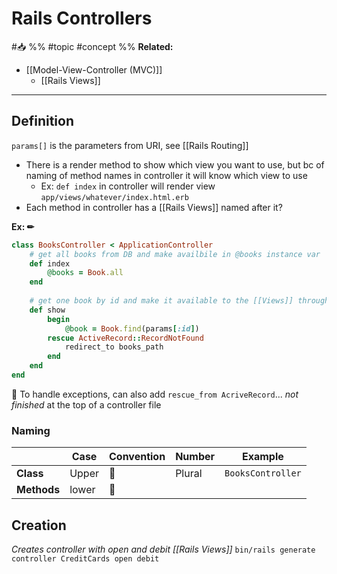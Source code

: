 # Rails Controllers
#📥 
%%
#topic
#concept
%%
**Related:**
-  [[Model-View-Controller (MVC)]]
	-  [[Rails Views]]

---

## Definition

`params[]` is the parameters from URI, see [[Rails Routing]]
- There is a render method to show which view you want to use, but bc of naming of method names in controller it will know which view to use
	- Ex: `def index` in controller will render view `app/views/whatever/index.html.erb`
- Each method in controller has a [[Rails Views]] named after it?

**Ex: ✏**  

```Ruby
class BooksController < ApplicationController
	# get all books from DB and make availbile in @books instance var
	def index
		@books = Book.all
	end
	
	# get one book by id and make it available to the [[Views]] through instance var @book
	def show
		begin
			@book = Book.find(params[:id])
		rescue ActiveRecord::RecordNotFound
			redirect_to books_path
		end
	end
end


```


📝 To handle exceptions, can also add `rescue_from AcriveRecord`... *not finished* at the top of a controller file 

### Naming

 |             | Case  | Convention | Number | Example           |
 | ----------- | ----- | ---------- | ------ | ----------------- |
 | **Class**   | Upper | 🐫         | Plural | `BooksController` |
 | **Methods** | lower | 🐍         |        |                   |


## Creation
*Creates controller with open and debit [[Rails Views]]*
`bin/rails generate controller CreditCards open debit`

